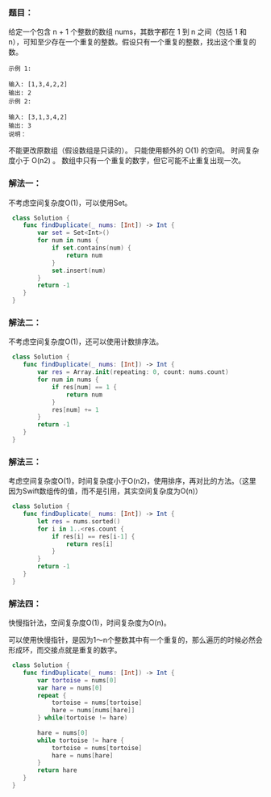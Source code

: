 ### 题目：

给定一个包含 n + 1 个整数的数组 nums，其数字都在 1 到 n 之间（包括 1 和 n），可知至少存在一个重复的整数。假设只有一个重复的整数，找出这个重复的数。

```
示例 1:

输入: [1,3,4,2,2]
输出: 2
示例 2:

输入: [3,1,3,4,2]
输出: 3
说明：
```

不能更改原数组（假设数组是只读的）。
只能使用额外的 O(1) 的空间。
时间复杂度小于 O(n2) 。
数组中只有一个重复的数字，但它可能不止重复出现一次。

### 解法一：

不考虑空间复杂度O(1)，可以使用Set。

```swift
 class Solution {
    func findDuplicate(_ nums: [Int]) -> Int {
        var set = Set<Int>()
        for num in nums {
            if set.contains(num) {
                return num
            }
            set.insert(num)
        }
        return -1
    }
 }
```

### 解法二：

不考虑空间复杂度O(1)，还可以使用计数排序法。

```swift
 class Solution {
    func findDuplicate(_ nums: [Int]) -> Int {
        var res = Array.init(repeating: 0, count: nums.count)
        for num in nums {
            if res[num] == 1 {
                return num
            }
            res[num] += 1
        }
        return -1
    }
 }
```

### 解法三：

考虑空间复杂度O(1)，时间复杂度小于O(n2)，使用排序，再对比的方法。（这里因为Swift数组传的值，而不是引用，其实空间复杂度为O(n)）

```swift
 class Solution {
    func findDuplicate(_ nums: [Int]) -> Int {
        let res = nums.sorted()
        for i in 1..<res.count {
            if res[i] == res[i-1] {
                return res[i]
            }
        }
        return -1
    }
 }
```

### 解法四：

快慢指针法，空间复杂度O(1)，时间复杂度为O(n)。

可以使用快慢指针，是因为1～n个整数其中有一个重复的，那么遍历的时候必然会形成环，而交接点就是重复的数字。

```swift
 class Solution {
    func findDuplicate(_ nums: [Int]) -> Int {
        var tortoise = nums[0]
        var hare = nums[0]
        repeat {
            tortoise = nums[tortoise]
            hare = nums[nums[hare]]
        } while(tortoise != hare)
        
        hare = nums[0]
        while tortoise != hare {
            tortoise = nums[tortoise]
            hare = nums[hare]
        }
        return hare
    }
 }
```
